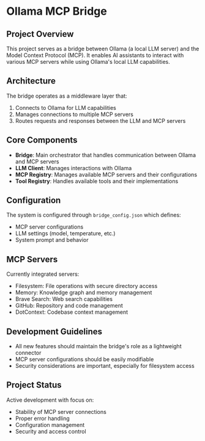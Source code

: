 # Ollama MCP Bridge

## Project Overview
This project serves as a bridge between Ollama (a local LLM server) and the Model Context Protocol (MCP). It enables AI assistants to interact with various MCP servers while using Ollama's local LLM capabilities.

## Architecture
The bridge operates as a middleware layer that:
1. Connects to Ollama for LLM capabilities
2. Manages connections to multiple MCP servers
3. Routes requests and responses between the LLM and MCP servers

## Core Components
- **Bridge**: Main orchestrator that handles communication between Ollama and MCP servers
- **LLM Client**: Manages interactions with Ollama
- **MCP Registry**: Manages available MCP servers and their configurations
- **Tool Registry**: Handles available tools and their implementations

## Configuration
The system is configured through `bridge_config.json` which defines:
- MCP server configurations
- LLM settings (model, temperature, etc.)
- System prompt and behavior

## MCP Servers
Currently integrated servers:
- Filesystem: File operations with secure directory access
- Memory: Knowledge graph and memory management
- Brave Search: Web search capabilities
- GitHub: Repository and code management
- DotContext: Codebase context management

## Development Guidelines
- All new features should maintain the bridge's role as a lightweight connector
- MCP server configurations should be easily modifiable
- Security considerations are important, especially for filesystem access

## Project Status
Active development with focus on:
- Stability of MCP server connections
- Proper error handling
- Configuration management
- Security and access control



